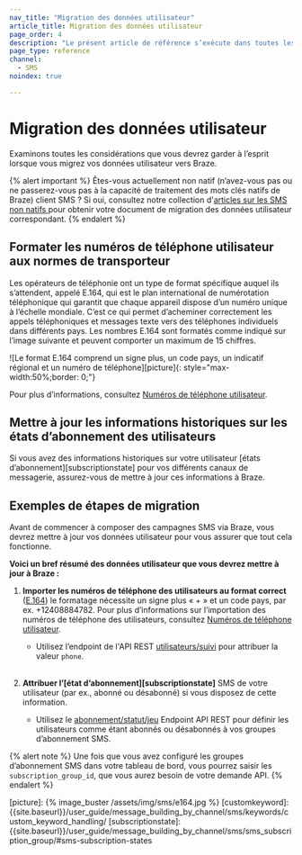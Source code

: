 ```yaml
---
nav_title: "Migration des données utilisateur"
article_title: Migration des données utilisateur
page_order: 4
description: "Le présent article de référence s’exécute dans toutes les considérations que vous devez garder à l’esprit lorsque vous migrez vos données utilisateur vers Braze."
page_type: reference
channel:
  - SMS
noindex: true

---
```


# Migration des données utilisateur

Examinons toutes les considérations que vous devrez garder à l’esprit lorsque vous migrez vos données utilisateur vers Braze.

{% alert important %}
Êtes-vous actuellement non natif (n’avez-vous pas ou ne passerez-vous pas à la capacité de traitement des mots clés natifs de Braze) client SMS ? Si oui, consultez notre collection d'[articles sur les SMS non natifs ](/docs/user_guide/message_building_by_channel/sms/non_native/)pour obtenir votre document de migration des données utilisateur correspondant.
{% endalert %}

## Formater les numéros de téléphone utilisateur aux normes de transporteur

Les opérateurs de téléphonie ont un type de format spécifique auquel ils s’attendent, appelé E.164, qui est le plan international de numérotation téléphonique qui garantit que chaque appareil dispose d’un numéro unique à l’échelle mondiale. C’est ce qui permet d’acheminer correctement les appels téléphoniques et messages texte vers des téléphones individuels dans différents pays. Les nombres E.164 sont formatés comme indiqué sur l’image suivante et peuvent comporter un maximum de 15 chiffres.

![Le format E.164 comprend un signe plus, un code pays, un indicatif régional et un numéro de téléphone][picture]{: style="max-width:50%;border: 0;"}

Pour plus d’informations, consultez [Numéros de téléphone utilisateur][userphone].

## Mettre à jour les informations historiques sur les états d’abonnement des utilisateurs

Si vous avez des informations historiques sur votre utilisateur [états d’abonnement][subscriptionstate] pour vos différents canaux de messagerie, assurez-vous de mettre à jour ces informations à Braze.

## Exemples de étapes de migration

Avant de commencer à composer des campagnes SMS via Braze, vous devrez mettre à jour vos données utilisateur pour vous assurer que tout cela fonctionne.

**Voici un bref résumé des données utilisateur que vous devrez mettre à jour à Braze :**

1. **Importer les numéros de téléphone des utilisateurs au format correct** ([E.164][0]) le formatage nécessite un signe plus « + » et un code pays, par ex. +12408884782. Pour plus d’informations sur l’importation des numéros de téléphone des utilisateurs, consultez [Numéros de téléphone utilisateur][userphone].
    * Utilisez l’endpoint de l'API REST [utilisateurs/suivi][1] pour attribuer la valeur `phone`.<br><br>

2. **Attribuer l’[état d’abonnement][subscriptionstate]** SMS de votre utilisateur (par ex., abonné ou désabonné) si vous disposez de cette information.
    * Utilisez le [abonnement/statut/jeu][6] Endpoint API REST pour définir les utilisateurs comme étant abonnés ou désabonnés à vos groupes d’abonnement SMS.

{% alert note %}
Une fois que vous avez configuré les groupes d’abonnement SMS dans votre tableau de bord, vous pourrez saisir les `subscription_group_id`, que vous aurez besoin de votre demande API.
{% endalert %}

[0]: https://en.wikipedia.org/wiki/E.164
[userphone]: {{site.baseurl}}/user_guide/message_building_by_channel/sms/phone_numbers/user_phone_numbers/
[1]: {{site.baseurl}}/api/endpoints/user_data/post_user_track/
[2]: {{site.baseurl}}/api/endpoints/user_data/post_user_alias/
[3]: {{site.baseurl}}/developer_guide/platform_integration_guides/ios/analytics/setting_user_ids/#aliasing-users
[4]: {{site.baseurl}}/developer_guide/platform_integration_guides/android/analytics/setting_user_ids/#aliasing-users
[5]: {{site.baseurl}}/developer_guide/platform_integration_guides/web/analytics/setting_user_ids/#aliasing-users
[6]: {{site.baseurl}}/api/endpoints/subscription_groups/post_update_user_subscription_group_status/
[picture]: {% image_buster /assets/img/sms/e164.jpg %}
[customkeyword]: {{site.baseurl}}/user_guide/message_building_by_channel/sms/keywords/custom_keyword_handling/
[subscriptionstate]: {{site.baseurl}}/user_guide/message_building_by_channel/sms/sms_subscription_group/#sms-subscription-states
